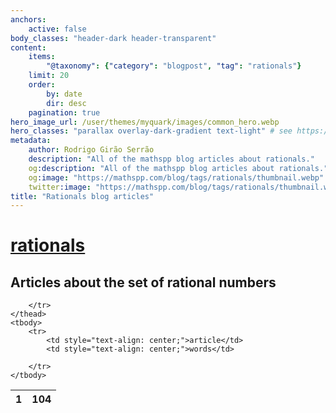 ```yaml
---
anchors:
    active: false
body_classes: "header-dark header-transparent"
content:
    items:
        "@taxonomy": {"category": "blogpost", "tag": "rationals"}
    limit: 20
    order:
        by: date
        dir: desc
    pagination: true
hero_image_url: /user/themes/myquark/images/common_hero.webp
hero_classes: "parallax overlay-dark-gradient text-light" # see https://demo.getgrav.org/blog-skeleton/blog/hero-classes
metadata:
    author: Rodrigo Girão Serrão
    description: "All of the mathspp blog articles about rationals."
    og:description: "All of the mathspp blog articles about rationals."
    og:image: "https://mathspp.com/blog/tags/rationals/thumbnail.webp"
    twitter:image: "https://mathspp.com/blog/tags/rationals/thumbnail.webp"
title: "Rationals blog articles"
---
```


# <a href="/blog/tags/rationals" class="label label-primary tag-title">rationals</a>


## Articles about the set of rational numbers



<table class="stats-table">
    <thead>
        <tr>
            <th style="text-align: center;">1</th>
            <th style="text-align: center;">104</th>
            
        </tr>
    </thead>
    <tbody>
        <tr>
            <td style="text-align: center;">article</td>
            <td style="text-align: center;">words</td>
            
        </tr>
    </tbody>
</table>